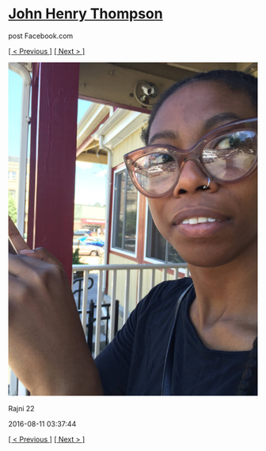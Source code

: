 # [John Henry Thompson](../README.md)
post Facebook.com

[[ < Previous ]](2016-08-11-2.md) [[ Next > ]](2016-08-10-2.md)

[![](../media/2016-08-11/Rajni-22.jpg)](../README.md)

Rajni 22

2016-08-11 03:37:44

[[ < Previous ]](2016-08-11-2.md) [[ Next > ]](2016-08-10-2.md)